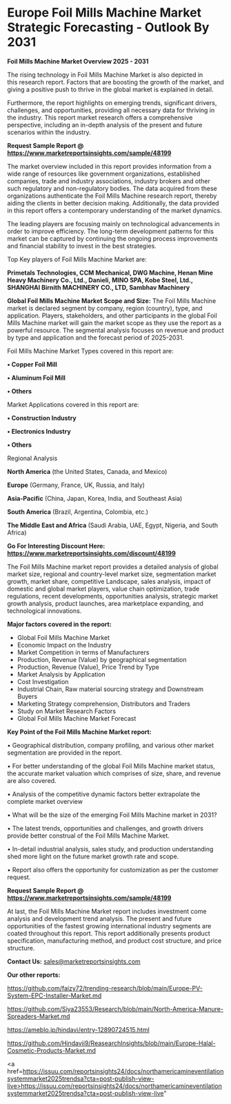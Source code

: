 # Europe Foil Mills Machine Market Strategic Forecasting - Outlook By 2031

<Strong> Foil Mills Machine Market Overview 2025 - 2031</strong>

The rising technology in Foil Mills Machine Market is also depicted in this research report. Factors that are boosting the growth of the market, and giving a positive push to thrive in the global market is explained in detail.

Furthermore, the report highlights on emerging trends, significant drivers, challenges, and opportunities, providing all necessary data for thriving in the industry. This report market research offers a comprehensive perspective, including an in-depth analysis of the present and future scenarios within the industry.

<strong>Request Sample Report @ <a href=https://www.marketreportsinsights.com/sample/48199>https://www.marketreportsinsights.com/sample/48199</a></strong>

The market overview included in this report provides information from a wide range of resources like government organizations, established companies, trade and industry associations, industry brokers and other such regulatory and non-regulatory bodies. The data acquired from these organizations authenticate the Foil Mills Machine research report, thereby aiding the clients in better decision making. Additionally, the data provided in this report offers a contemporary understanding of the market dynamics.

The leading players are focusing mainly on technological advancements in order to improve efficiency. The long-term development patterns for this market can be captured by continuing the ongoing process improvements and financial stability to invest in the best strategies.

Top Key players of Foil Mills Machine Market are:

<strong>Primetals Technologies, CCM Mechanical, DWG Machine, Henan Mine Heavy Machinery Co., Ltd., Danieli, MINO SPA, Kobe Steel, Ltd., SHANGHAI Birnith MACHINERY CO., LTD, Sambhav Machinery</strong>

<strong><b>Global Foil Mills Machine Market Scope and Size:</b></strong>
The Foil Mills Machine market is declared segment by company, region (country), type, and application. Players, stakeholders, and other participants in the global Foil Mills Machine market will gain the market scope as they use the report as a powerful resource. The segmental analysis focuses on revenue and product by type and application and the forecast period of 2025-2031.

Foil Mills Machine Market Types covered in this report are:

<strong>•  Copper Foil Mill

•  Aluminum Foil Mill

•  Others</strong>

Market Applications covered in this report are:

<strong>•  Construction Industry

•  Electronics Industry

•  Others</strong> 

Regional Analysis

<strong>North America</strong> (the United States, Canada, and Mexico)

<strong>Europe</strong> (Germany, France, UK, Russia, and Italy)

<strong>Asia-Pacific</strong> (China, Japan, Korea, India, and Southeast Asia)

<strong>South America</strong> (Brazil, Argentina, Colombia, etc.)

<strong>The Middle East and Africa</strong> (Saudi Arabia, UAE, Egypt, Nigeria, and South Africa)

<strong>Go For Interesting Discount Here: <a href=https://www.marketreportsinsights.com/discount/48199>https://www.marketreportsinsights.com/discount/48199</a></strong>

The Foil Mills Machine market report provides a detailed analysis of global market size, regional and country-level market size, segmentation market growth, market share, competitive Landscape, sales analysis, impact of domestic and global market players, value chain optimization, trade regulations, recent developments, opportunities analysis, strategic market growth analysis, product launches, area marketplace expanding, and technological innovations.

<strong><b>Major factors covered in the report:</b></strong>
<ul>
  <li>Global Foil Mills Machine Market </li>
  <li>Economic Impact on the Industry</li>
  <li>Market Competition in terms of Manufacturers</li>
  <li>Production, Revenue (Value) by geographical segmentation</li>
  <li>Production, Revenue (Value), Price Trend by Type</li>
  <li>Market Analysis by Application</li>
  <li>Cost Investigation</li>
  <li>Industrial Chain, Raw material sourcing strategy and Downstream Buyers</li>
  <li>Marketing Strategy comprehension, Distributors and Traders</li>
  <li>Study on Market Research Factors</li>
  <li>Global Foil Mills Machine Market Forecast</li>
</ul>

<strong><b>Key Point of the Foil Mills Machine Market report:</b></strong>

• Geographical distribution, company profiling, and various other market segmentation are provided in the report.

• For better understanding of the global Foil Mills Machine market status, the accurate market valuation which comprises of size, share, and revenue are also covered.

• Analysis of the competitive dynamic factors better extrapolate the complete market overview

• What will be the size of the emerging Foil Mills Machine market in 2031?

• The latest trends, opportunities and challenges, and growth drivers provide better construal of the Foil Mills Machine Market.

• In-detail industrial analysis, sales study, and production understanding shed more light on the future market growth rate and scope.

• Report also offers the opportunity for customization as per the customer request.

<strong>Request Sample Report @ <a href=https://www.marketreportsinsights.com/sample/48199>https://www.marketreportsinsights.com/sample/48199</a></strong>

At last, the Foil Mills Machine Market report includes investment come analysis and development trend analysis. The present and future opportunities of the fastest growing international industry segments are coated throughout this report. This report additionally presents product specification, manufacturing method, and product cost structure, and price structure.

<strong>Contact Us:</strong>
sales@marketreportsinsights.com

<strong>Our other reports:</strong>

<a href=https://github.com/faizy72/trending-research/blob/main/Europe-PV-System-EPC-Installer-Market.md>https://github.com/faizy72/trending-research/blob/main/Europe-PV-System-EPC-Installer-Market.md</a>

<a href=https://github.com/Siya23553/Research/blob/main/North-America-Manure-Spreaders-Market.md>https://github.com/Siya23553/Research/blob/main/North-America-Manure-Spreaders-Market.md</a>

<a href=https://ameblo.jp/hindavi/entry-12890724515.html>https://ameblo.jp/hindavi/entry-12890724515.html</a>

<a href=https://github.com/Hindavii9/ReasearchInsights/blob/main/Europe-Halal-Cosmetic-Products-Market.md>https://github.com/Hindavii9/ReasearchInsights/blob/main/Europe-Halal-Cosmetic-Products-Market.md</a>

<a href=https://issuu.com/reportsinsights24/docs/northamericamineventilationsystemmarket2025trendsa?cta=post-publish-view-live>https://issuu.com/reportsinsights24/docs/northamericamineventilationsystemmarket2025trendsa?cta=post-publish-view-live</a>"
